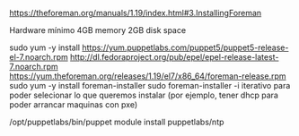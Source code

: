 https://theforeman.org/manuals/1.19/index.html#3.InstallingForeman

Hardware mínimo
4GB memory
2GB disk space


sudo yum -y install https://yum.puppetlabs.com/puppet5/puppet5-release-el-7.noarch.rpm http://dl.fedoraproject.org/pub/epel/epel-release-latest-7.noarch.rpm https://yum.theforeman.org/releases/1.19/el7/x86_64/foreman-release.rpm
sudo yum -y install foreman-installer
sudo foreman-installer -i
  iterativo para poder selecionar lo que queremos instalar (por ejemplo, tener dhcp para poder arrancar maquinas con pxe)

/opt/puppetlabs/bin/puppet module install puppetlabs/ntp
